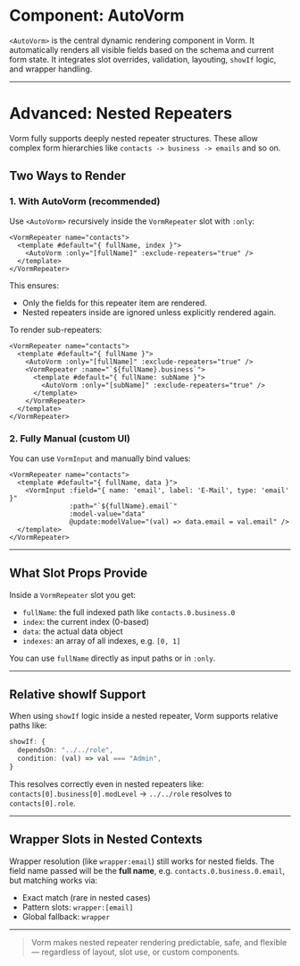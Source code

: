 # Component: AutoVorm

`<AutoVorm>` is the central dynamic rendering component in Vorm. It automatically renders all visible fields based on the schema and current form state. It integrates slot overrides, validation, layouting, `showIf` logic, and wrapper handling.

---

# Advanced: Nested Repeaters

Vorm fully supports deeply nested repeater structures. These allow complex form hierarchies like `contacts -> business -> emails` and so on.

## Two Ways to Render

### 1. With AutoVorm (recommended)

Use `<AutoVorm>` recursively inside the `VormRepeater` slot with `:only`:

```vue
<VormRepeater name="contacts">
  <template #default="{ fullName, index }">
    <AutoVorm :only="[fullName]" :exclude-repeaters="true" />
  </template>
</VormRepeater>
```

This ensures:

- Only the fields for this repeater item are rendered.
- Nested repeaters inside are ignored unless explicitly rendered again.

To render sub-repeaters:

```vue
<VormRepeater name="contacts">
  <template #default="{ fullName }">
    <AutoVorm :only="[fullName]" :exclude-repeaters="true" />
    <VormRepeater :name="`${fullName}.business`">
      <template #default="{ fullName: subName }">
        <AutoVorm :only="[subName]" :exclude-repeaters="true" />
      </template>
    </VormRepeater>
  </template>
</VormRepeater>
```

### 2. Fully Manual (custom UI)

You can use `VormInput` and manually bind values:

```vue
<VormRepeater name="contacts">
  <template #default="{ fullName, data }">
    <VormInput :field="{ name: 'email', label: 'E-Mail', type: 'email' }"
               :path="`${fullName}.email`"
               :model-value="data"
               @update:modelValue="(val) => data.email = val.email" />
  </template>
</VormRepeater>
```

---

## What Slot Props Provide

Inside a `VormRepeater` slot you get:

- `fullName`: the full indexed path like `contacts.0.business.0`
- `index`: the current index (0-based)
- `data`: the actual data object
- `indexes`: an array of all indexes, e.g. `[0, 1]`

You can use `fullName` directly as input paths or in `:only`.

---

## Relative showIf Support

When using `showIf` logic inside a nested repeater, Vorm supports relative paths like:

```ts
showIf: {
  dependsOn: "../../role",
  condition: (val) => val === "Admin",
}
```

This resolves correctly even in nested repeaters like:
`contacts[0].business[0].modLevel` → `../../role` resolves to `contacts[0].role`.

---

## Wrapper Slots in Nested Contexts

Wrapper resolution (like `wrapper:email`) still works for nested fields. The field name passed will be the **full name**, e.g. `contacts.0.business.0.email`, but matching works via:

- Exact match (rare in nested cases)
- Pattern slots: `wrapper:[email]`
- Global fallback: `wrapper`

---

> Vorm makes nested repeater rendering predictable, safe, and flexible — regardless of layout, slot use, or custom components.
